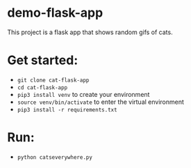 # demo-flask-app
This project is a flask app that shows random gifs of cats.

# Get started:
- ```git clone cat-flask-app```
- ```cd cat-flask-app```
- ```pip3 install venv``` to create your environment
- ```source venv/bin/activate``` to enter the virtual environment
- ```pip3 install -r requirements.txt```

# Run:
- ```python catseverywhere.py```
